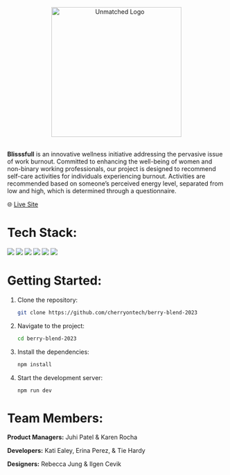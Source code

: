 <div align="center" id="top">
  <a href="https://unmatched.netlify.app/">
    <img src="https://github.com/cherryontech/berry-blend-2023/assets/67602583/de17963a-d3b7-41d4-a813-e5d6be7af61f" alt="Unmatched Logo" width="300px" style="margin: 0 auto; display: block;" />
  </a>
</div>
<br/>

**Blisssfull** is an innovative wellness initiative addressing the pervasive issue of work burnout. Committed to enhancing the well-being of women and non-binary working professionals, our project is designed to recommend self-care activities for individuals experiencing burnout. Activities are recommended based on someone’s perceived energy level, separated from low and high, which is determined through a questionnaire. 

🌐 [Live Site](https://blisssful.netlify.app/)


# Tech Stack:
<div>
<img src='https://img.shields.io/badge/netlify-%23000000.svg?style=for-the-badge&logo=netlify&logoColor=#00C7B7' />
<img src="https://img.shields.io/badge/React-20232A?style=for-the-badge&logo=react&logoColor=61DAFB" />
<img src='https://img.shields.io/badge/vite-%23646CFF.svg?style=for-the-badge&logo=vite&logoColor=white' />
<img src='https://img.shields.io/badge/tailwindcss-%2338B2AC.svg?style=for-the-badge&logo=tailwind-css&logoColor=white' />
<img src="https://img.shields.io/badge/Jira-0052CC?style=for-the-badge&logo=Jira&logoColor=white" />
<img src="https://img.shields.io/badge/Figma-F24E1E?style=for-the-badge&logo=figma&logoColor=white" />
</div>


# Getting Started: 
1. Clone the repository:
   ```bash
   git clone https://github.com/cherryontech/berry-blend-2023
2. Navigate to the project:
   ```bash
   cd berry-blend-2023   
3. Install the dependencies:
   ``` bash
   npm install
4. Start the development server:
   ``` bash
   npm run dev


# Team Members:
**Product Managers:**
Juhi Patel & Karen Rocha 

**Developers:**
Kati Ealey, Erina Perez, & Tie Hardy 

**Designers:**
Rebecca Jung & Ilgen Cevik 

